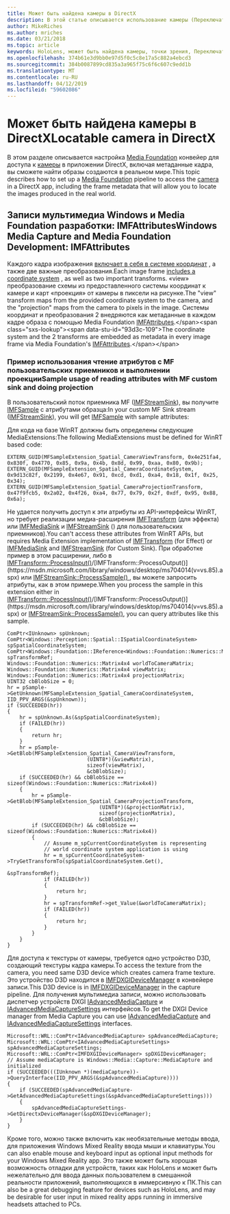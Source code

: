 ```yaml
---
title: Может быть найдена камеры в DirectX
description: В этой статье описывается использование камеры (Переключатель) точки зрения в приложении HoloLens.
author: MikeRiches
ms.author: mriches
ms.date: 03/21/2018
ms.topic: article
keywords: HoloLens, может быть найдена камеры, точки зрения, Переключатель, unporoject, media foundation, MF, пользовательских приемников, пошаговое руководство, пример кода
ms.openlocfilehash: 374b61e3d9bb0e97d5f0c5c8e17a5c882a4ebcd3
ms.sourcegitcommit: 384b0087899cd835a3a965f75c6f6c607c9edd1b
ms.translationtype: MT
ms.contentlocale: ru-RU
ms.lasthandoff: 04/12/2019
ms.locfileid: "59602086"
---
```

# <a name="locatable-camera-in-directx"></a><span data-ttu-id="93d3c-104">Может быть найдена камеры в DirectX</span><span class="sxs-lookup"><span data-stu-id="93d3c-104">Locatable camera in DirectX</span></span>

<span data-ttu-id="93d3c-105">В этом разделе описывается настройка [Media Foundation](https://msdn.microsoft.com/library/windows/desktop/ms694197(v=vs.85).aspx) конвейер для доступа к [камеры](locatable-camera.md) в приложении DirectX, включая метаданные кадра, вы сможете найти образы создаются в реальном мире.</span><span class="sxs-lookup"><span data-stu-id="93d3c-105">This topic describes how to set up a [Media Foundation](https://msdn.microsoft.com/library/windows/desktop/ms694197(v=vs.85).aspx) pipeline to access the [camera](locatable-camera.md) in a DirectX app, including the frame metadata that will allow you to locate the images produced in the real world.</span></span>

## <a name="windows-media-capture-and-media-foundation-development-imfattributes"></a><span data-ttu-id="93d3c-106">Записи мультимедиа Windows и Media Foundation разработки: IMFAttributes</span><span class="sxs-lookup"><span data-stu-id="93d3c-106">Windows Media Capture and Media Foundation Development: IMFAttributes</span></span>

<span data-ttu-id="93d3c-107">Каждого кадра изображения [включает в себя в системе координат](locatable-camera.md#images-with-coordinate-systems) , а также две важные преобразования.</span><span class="sxs-lookup"><span data-stu-id="93d3c-107">Each image frame [includes a coordinate system](locatable-camera.md#images-with-coordinate-systems) , as well as two important transforms.</span></span> <span data-ttu-id="93d3c-108">«view» преобразование схемы из предоставленного системы координат к камере и карт «проекция» от камеры в пиксели на рисунке.</span><span class="sxs-lookup"><span data-stu-id="93d3c-108">The "view" transform maps from the provided coordinate system to the camera, and the "projection" maps from the camera to pixels in the image.</span></span> <span data-ttu-id="93d3c-109">Системы координат и преобразования 2 внедряются как метаданные в каждом кадре образа с помощью Media Foundation [IMFAttributes](https://msdn.microsoft.com/library/windows/desktop/ms704598(v=vs.85).aspx).</span><span class="sxs-lookup"><span data-stu-id="93d3c-109">The coordinate system and the 2 transforms are embedded as metadata in every image frame via Media Foundation's [IMFAttributes](https://msdn.microsoft.com/library/windows/desktop/ms704598(v=vs.85).aspx).</span></span>

### <a name="sample-usage-of-reading-attributes-with-mf-custom-sink-and-doing-projection"></a><span data-ttu-id="93d3c-110">Пример использования чтение атрибутов с MF пользовательских приемников и выполнении проекции</span><span class="sxs-lookup"><span data-stu-id="93d3c-110">Sample usage of reading attributes with MF custom sink and doing projection</span></span>

<span data-ttu-id="93d3c-111">В пользовательский поток приемника MF ([IMFStreamSink](https://msdn.microsoft.com/library/windows/desktop/ms705657(v=vs.85).aspx)), вы получите [IMFSample](https://msdn.microsoft.com/library/windows/desktop/ms702192(v=vs.85).aspx) с атрибутами образца:</span><span class="sxs-lookup"><span data-stu-id="93d3c-111">In your custom MF Sink stream ([IMFStreamSink](https://msdn.microsoft.com/library/windows/desktop/ms705657(v=vs.85).aspx)), you will get [IMFSample](https://msdn.microsoft.com/library/windows/desktop/ms702192(v=vs.85).aspx) with sample attributes:</span></span>

<span data-ttu-id="93d3c-112">Для кода на базе WinRT должны быть определены следующие MediaExtensions:</span><span class="sxs-lookup"><span data-stu-id="93d3c-112">The following MediaExtensions must be defined for WinRT based code:</span></span>

```
EXTERN_GUID(MFSampleExtension_Spatial_CameraViewTransform, 0x4e251fa4, 0x830f, 0x4770, 0x85, 0x9a, 0x4b, 0x8d, 0x99, 0xaa, 0x80, 0x9b);
EXTERN_GUID(MFSampleExtension_Spatial_CameraCoordinateSystem, 0x9d13c82f, 0x2199, 0x4e67, 0x91, 0xcd, 0xd1, 0xa4, 0x18, 0x1f, 0x25, 0x34);
EXTERN_GUID(MFSampleExtension_Spatial_CameraProjectionTransform, 0x47f9fcb5, 0x2a02, 0x4f26, 0xa4, 0x77, 0x79, 0x2f, 0xdf, 0x95, 0x88, 0x6a);
```

<span data-ttu-id="93d3c-113">Не удается получить доступ к эти атрибуты из API-интерфейсы WinRT, но требует реализации медиа-расширения [IMFTransform](https://msdn.microsoft.com/library/windows/desktop/ms696260(v=vs.85).aspx) (для эффекта) или [IMFMediaSink](https://msdn.microsoft.com/library/windows/desktop/ms694262(v=vs.85).aspx) и [IMFStreamSink](https://msdn.microsoft.com/library/windows/desktop/ms705657(v=vs.85).aspx) () для пользовательских приемников).</span><span class="sxs-lookup"><span data-stu-id="93d3c-113">You can't access these attributes from WinRT APIs, but requires Media Extension implementation of [IMFTransform](https://msdn.microsoft.com/library/windows/desktop/ms696260(v=vs.85).aspx) (for Effect) or [IMFMediaSink](https://msdn.microsoft.com/library/windows/desktop/ms694262(v=vs.85).aspx) and [IMFStreamSink](https://msdn.microsoft.com/library/windows/desktop/ms705657(v=vs.85).aspx) (for Custom Sink).</span></span> <span data-ttu-id="93d3c-114">При обработке пример в этом расширении, либо в [IMFTransform::ProcessInput()](https://msdn.microsoft.com/library/windows/desktop/ms703131(v=vs.85).aspx)/[IMFTransform::ProcessOutput()](https://msdn.microsoft.com/library/windows/desktop/ms704014(v=vs.85).aspx) или [IMFStreamSink::ProcessSample() ](https://msdn.microsoft.com/library/windows/desktop/ms696208(v=vs.85).aspx), вы можете запросить атрибуты, как в этом примере.</span><span class="sxs-lookup"><span data-stu-id="93d3c-114">When you process the sample in this extension either in [IMFTransform::ProcessInput()](https://msdn.microsoft.com/library/windows/desktop/ms703131(v=vs.85).aspx)/[IMFTransform::ProcessOutput()](https://msdn.microsoft.com/library/windows/desktop/ms704014(v=vs.85).aspx) or [IMFStreamSink::ProcessSample()](https://msdn.microsoft.com/library/windows/desktop/ms696208(v=vs.85).aspx), you can query attributes like this sample.</span></span>

```
ComPtr<IUnknown> spUnknown;
ComPtr<Windows::Perception::Spatial::ISpatialCoordinateSystem> spSpatialCoordinateSystem;
ComPtr<Windows::Foundation::IReference<Windows::Foundation::Numerics::Matrix4x4>> spTransformRef;
Windows::Foundation::Numerics::Matrix4x4 worldToCameraMatrix;
Windows::Foundation::Numerics::Matrix4x4 viewMatrix;
Windows::Foundation::Numerics::Matrix4x4 projectionMatrix;
UINT32 cbBlobSize = 0;
hr = pSample->GetUnknown(MFSampleExtension_Spatial_CameraCoordinateSystem, IID_PPV_ARGS(&spUnknown));
if (SUCCEEDED(hr))
{
    hr = spUnknown.As(&spSpatialCoordinateSystem);
    if (FAILED(hr))
    {
        return hr;
    }
    hr = pSample->GetBlob(MFSampleExtension_Spatial_CameraViewTransform,
                          (UINT8*)(&viewMatrix),
                          sizeof(viewMatrix),
                          &cbBlobSize);
    if (SUCCEEDED(hr) && cbBlobSize == sizeof(Windows::Foundation::Numerics::Matrix4x4))
    {
        hr = pSample->GetBlob(MFSampleExtension_Spatial_CameraProjectionTransform,
                              (UINT8*)(&projectionMatrix),
                              sizeof(projectionMatrix),
                              &cbBlobSize);
        if (SUCCEEDED(hr) && cbBlobSize == sizeof(Windows::Foundation::Numerics::Matrix4x4))
        {
            // Assume m_spCurrentCoordinateSystem is representing
            // world coordinate system application is using
            hr = m_spCurrentCoordinateSystem->TryGetTransformTo(spSpatialCoordinateSystem.Get(),
                                                                &spTransformRef);
            if (FAILED(hr))
            {
                return hr;
            }
            hr = spTransformRef->get_Value(&worldToCameraMatrix);
            if (FAILED(hr))
            {
                return hr;
            }
        }
    }
}
```

<span data-ttu-id="93d3c-115">Для доступа к текстуры от камеры, требуется одно устройство D3D, создающий текстуры кадра камеры.</span><span class="sxs-lookup"><span data-stu-id="93d3c-115">To access the texture from the camera, you need same D3D device which creates camera frame texture.</span></span> <span data-ttu-id="93d3c-116">Это устройство D3D находится в [IMFDXGIDeviceManager](https://msdn.microsoft.com/library/windows/desktop/hh447906(v=vs.85).aspx) в конвейере записи.</span><span class="sxs-lookup"><span data-stu-id="93d3c-116">This D3D device is in [IMFDXGIDeviceManager](https://msdn.microsoft.com/library/windows/desktop/hh447906(v=vs.85).aspx) in the capture pipeline.</span></span> <span data-ttu-id="93d3c-117">Для получения мультимедиа записи, можно использовать диспетчер устройств DXGI [IAdvancedMediaCapture](https://msdn.microsoft.com/library/windows/desktop/hh802709(v=vs.85).aspx) и [IAdvancedMediaCaptureSettings](https://msdn.microsoft.com/library/windows/desktop/hh802712(v=vs.85).aspx) интерфейсов.</span><span class="sxs-lookup"><span data-stu-id="93d3c-117">To get the DXGI Device manager from Media Capture you can use [IAdvancedMediaCapture](https://msdn.microsoft.com/library/windows/desktop/hh802709(v=vs.85).aspx) and [IAdvancedMediaCaptureSettings](https://msdn.microsoft.com/library/windows/desktop/hh802712(v=vs.85).aspx) interfaces.</span></span>

```
Microsoft::WRL::ComPtr<IAdvancedMediaCapture> spAdvancedMediaCapture;
Microsoft::WRL::ComPtr<IAdvancedMediaCaptureSettings> spAdvancedMediaCaptureSettings;
Microsoft::WRL::ComPtr<IMFDXGIDeviceManager> spDXGIDeviceManager;
// Assume mediaCapture is Windows::Media::Capture::MediaCapture and initialized
if (SUCCEEDED(((IUnknown *)(mediaCapture))->QueryInterface(IID_PPV_ARGS(&spAdvancedMediaCapture))))
{
    if (SUCCEEDED(spAdvancedMediaCapture->GetAdvancedMediaCaptureSettings(&spAdvancedMediaCaptureSettings)))
    {
        spAdvancedMediaCaptureSettings->GetDirectxDeviceManager(&spDXGIDeviceManager);
    }
}
```

<span data-ttu-id="93d3c-118">Кроме того, можно также включить как необязательные методы ввода, для приложения Windows Mixed Reality ввода мыши и клавиатуры.</span><span class="sxs-lookup"><span data-stu-id="93d3c-118">You can also enable mouse and keyboard input as optional input methods for your Windows Mixed Reality app.</span></span> <span data-ttu-id="93d3c-119">Это также может быть хорошая возможность отладки для устройств, таких как HoloLens и может быть нежелательно для ввода данных пользователем в смешанной реальности приложений, выполняющихся в иммерсивную к ПК.</span><span class="sxs-lookup"><span data-stu-id="93d3c-119">This can also be a great debugging feature for devices such as HoloLens, and may be desirable for user input in mixed reality apps running in immersive headsets attached to PCs.</span></span>
